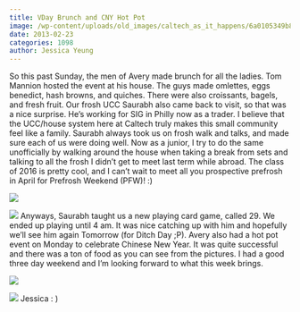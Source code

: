 ```yaml
---
title: VDay Brunch and CNY Hot Pot
image: /wp-content/uploads/old_images/caltech_as_it_happens/6a0105349b8251970b017c370184ed970b.jpg
date: 2013-02-23
categories: 1098
author: Jessica Yeung
---
```


So this past Sunday, the men of Avery made brunch for all
the ladies. Tom Mannion hosted the event at his house. The guys made omlettes,
eggs benedict, hash browns, and quiches. There were also croissants, bagels,
and fresh fruit. Our frosh UCC Saurabh also came back to visit, so that was a
nice surprise. He’s working for SIG in Philly now as a trader. I believe that
the UCC/house system here at Caltech truly makes this small community feel like
a family. Saurabh always took us on frosh walk and talks, and made sure each of
us were doing well. Now as a junior, I try to do the same unofficially by
walking around the house when taking a break from sets and talking to all the
frosh I didn’t get to meet last term while abroad. The class of 2016 is pretty
cool, and I can’t wait to meet all you prospective prefrosh in April for
Prefrosh Weekend (PFW)! :)

![](/old_images/caltech_as_it_happens/6a0105349b8251970b017d4130d817970c.jpg)

![](/old_images/caltech_as_it_happens/6a0105349b8251970b017c37018668970b.jpg)
Anyways, Saurabh taught us a new playing card game, called
29. We ended up playing until 4 am. It was nice catching up with him and
hopefully we’ll see him again Tomorrow (for Ditch Day ;P). 
Avery also had a hot pot event on Monday to celebrate
Chinese New Year. It was quite successful and there was a ton of food as you
can see from the pictures. I had a good three day weekend and I’m looking
forward to what this week brings.


![](/old_images/caltech_as_it_happens/6a0105349b8251970b017d4130d863970c.jpg)

![](/old_images/caltech_as_it_happens/6a0105349b8251970b017d4130d89b970c.jpg)
Jessica : )
